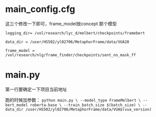# main_config.cfg

这三个修改一下即可，frame_model放concept 那个模型
```
logging_dir= /vol/research/lyc_d/melbert/checkpoints/framebert

data_dir = /user/HS502/yl02706/MetaphorFrame/data/VUA20

frame_model = /vol/research/nlg/frame_finder/checkpoints/sent_no_mask_ff
```

# main.py

第一行要确定一下项目当前地址

跑的时候加参数：
`python main.py \
--model_type FrameMelbert \
--bert_model roberta-base \
--train_batch_size $(batch_size) \
--data_dir /user/HS502/yl02706/MetaphorFrame/data/VUA$(vua_version) `